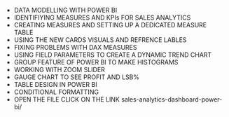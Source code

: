 * DATA MODELLING WITH POWER BI
* IDENTIFIYING MEASURES AND KPIs FOR SALES ANALYTICS
* CREATING MEASURES AND SETTING UP A DEDICATED MEASURE TABLE
* USING THE NEW CARDS VISUALS AND REFRENCE LABLES
* FIXING PROBLEMS WITH DAX MEASURES
* USING FIELD PARAMETERS TO CREATE A DYNAMIC TREND CHART
* GROUP FEATURE OF POWER BI TO MAKE HISTOGRAMS
* WORKING WITH ZOOM SLIDER
* GAUGE CHART TO SEE PROFIT AND LSB%
* TABLE DESIGN IN POWER BI
* CONDITIONAL FORMATTING
* OPEN THE FILE CLICK ON THE LINK sales-analytics-dashboard-power-bi/
